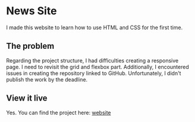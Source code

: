 # News Site

I made this website to learn how to use HTML and CSS for the first time.

## The problem
Regarding the project structure, I had difficulties creating a responsive page. I need to revisit the grid and flexbox part. Additionally, I encountered issues in creating the repository linked to GitHub. Unfortunately, I didn't publish the work by the deadline.

## View it live
Yes. You can find the project here: [website](https://main--ladolcevitamagazine.netlify.app/)